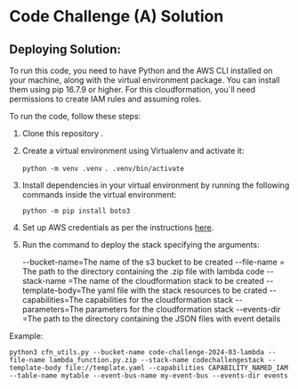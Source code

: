 # Code Challenge (A) Solution

## Deploying Solution:

To run this code, you need to have Python and the AWS CLI installed on your machine, along with the virtual environment package. You can install them using pip 16.7.9 or higher.
For this cloudformation, you`ll need permissions to create IAM rules and assuming roles.

To run the code, follow these steps:

1. Clone this repository .
2. Create a virtual environment using Virtualenv and activate it:

   `python -m venv .venv`
   `. .venv/bin/activate`

3. Install dependencies in your virtual environment by running the following commands inside the virtual environment:

   `python -m pip install boto3`

4. Set up AWS credentials as per the instructions [here](https://boto3.amazonaws.com/v1/documentation/api/latest/guide/quickstart.html#installation).

5. Run the command to deploy the stack specifying the arguments: 

   --bucket-name=The name of the s3 bucket to be created
   --file-name = The path to the directory containing the .zip file with lambda code
   --stack-name =The name of the cloudformation stack to be created
   --template-body=The yaml file with the stack resources to be crated
   --capabilities=The capabilities for the cloudformation stack
   --parameters=The parameters for the cloudformation stack
   --events-dir =The path to the directory containing the JSON files with event details

 Example: 

  `python3 cfn_utils.py --bucket-name code-challenge-2024-03-lambda --file-name lambda_function.py.zip --stack-name codechallengestack --template-body file://template.yaml --capabilities CAPABILITY_NAMED_IAM --table-name mytable --event-bus-name my-event-bus --events-dir events`

